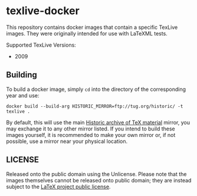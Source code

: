# texlive-docker

This repository contains docker images that contain a specific TexLive images.
They were originally intended for use with LaTeXML tests. 

Supported TexLive Versions:

- 2009

## Building

To build a docker image, simply `cd` into the directory of the corresponding year and use:

```
docker build --build-arg HISTORIC_MIRROR=ftp://tug.org/historic/ -t texlive .
```

By default, this will use the main [Historic archive of TeX material](https://tug.org/historic/) mirror, you may exchange it to any other mirror listed. 
If you intend to build these images yourself, it is recommended to make your own mirror or, if not possible, use a mirror near your physical location. 

## LICENSE

Released onto the public domain using the Unlicense. 
Please note that the images themselves cannot be released onto public domain; they are instead subject to the [LaTeX project public license](https://www.latex-project.org/lppl/).